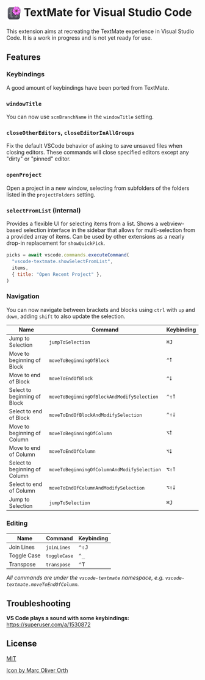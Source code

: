 # <img src="./icon.png" width="36" align="top" style="width:1.4em;vertical-align:middle;line-height:0;"> TextMate for Visual Studio Code

This extension aims at recreating the TextMate experience in Visual Studio Code. It is a work in progress and is not yet ready for use.

## Features

### Keybindings

A good amount of keybindings have been ported from TextMate.

### `windowTitle`

You can now use `scmBranchName` in the `windowTitle` setting.

### `closeOtherEditors`, `closeEditorInAllGroups`

Fix the default VSCode behavior of asking to save unsaved files when closing editors.
These commands will close specified editors except any "dirty" or "pinned" editor.

### `openProject`

Open a project in a new window, selecting from subfolders of the folders listed in the `projectFolders` setting.

### `selectFromList` (internal)

Provides a flexible UI for selecting items from a list. Shows a webview-based selection interface in the sidebar that allows for multi-selection from a provided array of items.
Can be used by other extensions as a nearly drop-in replacement for `showQuickPick`.

```js
picks = await vscode.commands.executeCommand(
  "vscode-textmate.showSelectFromList",
  items,
  { title: "Open Recent Project" },
)
```

### Navigation

You can now navigate between brackets and blocks using `ctrl` with `up` and `down`, adding `shift` to also update the selection.

| Name                          | Command                                     | Keybinding     |
| ----------------------------- | ------------------------------------------- | -------------- |
| Jump to Selection             | `jumpToSelection`                           | <kbd>⌘J</kbd>  |
| Move to beginning of Block    | `moveToBeginningOfBlock`                    | <kbd>⌃⭡</kbd>  |
| Move to end of Block          | `moveToEndOfBlock`                          | <kbd>⌃⭣</kbd>  |
| Select to beginning of Block  | `moveToBeginningOfBlockAndModifySelection`  | <kbd>⌃⇧⭡</kbd> |
| Select to end of Block        | `moveToEndOfBlockAndModifySelection`        | <kbd>⌃⇧⭣</kbd> |
| Move to beginning of Column   | `moveToBeginningOfColumn`                   | <kbd>⌥⭡</kbd>  |
| Move to end of Column         | `moveToEndOfColumn`                         | <kbd>⌥⭣</kbd>  |
| Select to beginning of Column | `moveToBeginningOfColumnAndModifySelection` | <kbd>⌥⇧⭡</kbd> |
| Select to end of Column       | `moveToEndOfColumnAndModifySelection`       | <kbd>⌥⇧⭣</kbd> |
| Jump to Selection             | `jumpToSelection`                           | <kbd>⌘J</kbd>  |

### Editing

| Name        | Command      | Keybinding     |
| ----------- | ------------ | -------------- |
| Join Lines  | `joinLines`  | <kbd>⌃⇧J</kbd> |
| Toggle Case | `toggleCase` | <kbd>⌃_</kbd>  |
| Transpose   | `transpose`  | <kbd>⌃T</kbd>  |

_All commands are under the `vscode-textmate` namespace, e.g. `vscode-textmate.moveToEndOfColumn`._

## Troubleshooting

**VS Code plays a sound with some keybindings:** https://superuser.com/a/1530872

## License

[MIT](LICENSE)

[Icon by Marc Oliver Orth](https://github.com/marc2o/TextMate-macOS-Icon/blob/main/LICENSE)
